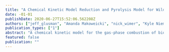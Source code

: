 ```yaml
---
title: "A Chemical Kinetic Model Reduction and Pyrolysis Model for Wildland Fire Direct Numerical Simulation"
date: -01-01
publishDate: 2020-06-27T15:52:06.562208Z
authors: ["jeff_glusman", "Amanda Makoweicki", "nick_wimer", "Kyle Niemeyer", "Greg Rieker", "peter_hamlington", "John Daily"]
publication_types: ["1"]
abstract: "A chemical kinetic model for the gas-phase combustion of biomass is under development for use in a direct numerical simulation (DNS) of wildland ﬁre. Due to the computational constraints of a DNS, a reduction in the number of reactions and species of the combustion model is required. An existing pyrolysis model was used as the initial conditions for the combustion process. The detailed kinetic model for the gas-phase combustion consists of 137 species and 4533 reactions and the pyrolysis model consists of 40 species and 24 reactions; both developed by the Chemical Reaction Engineering and Chemical Kinetics (CRECK) group. The reduced kinetic model developed by directed relation graph with error propagation and sensitivity analysis (DRGEPSA) matches the laminar ﬂame speeds and ignition delays predicted by the detailed model within 10%, while only containing approximately 30% of the species and less than 10% of the reactions. The products of pyrolysis are highly dependent on temperature, making the process somewhat complex, therefore the reduction must be validated over a wide range of conditions. A highly reduced and robust chemical model was developed in combination with an existing pyrolysis model for use in a DNS of wildland ﬁre."
featured: false
publication: ""
---
```


